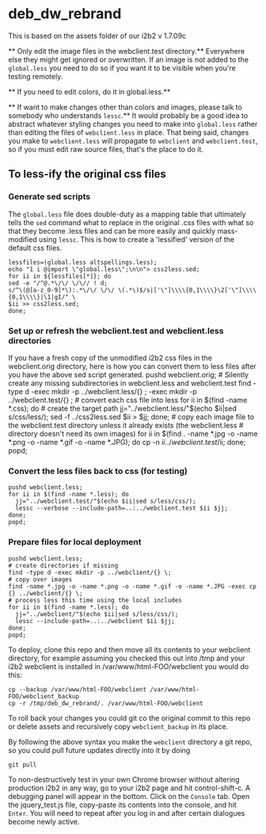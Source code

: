 # deb_dw_rebrand

This is based on the assets folder of our i2b2 v 1.7.09c


** Only edit the image files in the webclient.test directory.** 
Everywhere else they might get ignored or overwritten. If an image is not added to the `global.less`
you need to do so if you want it to be visible when you're testing remotely.

** If you need to edit colors, do it in global.less.**

** If want to make changes other than colors and images, please talk to somebody who understands `lessc`.**
It would probably be a good idea to abstract whatever styling changes you need to make into `global.less` rather
than editing the files of `webclient.less` in place. That being said, changes you make to `webclient.less` will
propagate to `webclient` and `webclient.test`, so if you must edit raw source files, that's the place to do it.

## To less-ify the original css files

### Generate sed scripts

The `global.less` file does double-duty as a mapping table that ultimately tells the `sed` command what to replace in the original .css files with what so that they become .less files and can be more easily and quickly mass-modified using `lessc`. This is how to create a 'lessified' version of the default css files.

    lessfiles=(global.less altspellings.less);
    echo "1 i @import \"global.less\";\n\n"> css2less.sed;
    for ii in ${lessfiles[*]}; do
    sed -e "/^@.*\/\/ \/\// ! d;
    s/^\(@[a-z_0-9]*\):.*\/\/ \/\/ \(.*\)$/s|['\"]\\\\{0,1\\\\}\2['\"]\\\\{0,1\\\\}|\1|gI/" \
    $ii >> css2less.sed;
    done;
    
### Set up or refresh the webclient.test and webclient.less directories
    
If you have a fresh copy of the unmodified i2b2 css files in the webclient.orig directory, here is how you can convert them to less files after you have the above sed script generated.
    pushd webclient.orig;
    # Silently create any missing subdirectories in webclient.less and webclient.test
    find -type d -exec mkdir -p ../webclient.less/{} \; -exec mkdir -p ../webclient.test/{} \;
    # convert each css file into less
    for ii in $(find -name *.css); do 
      # create the target path
      jj="../webclient.less/"$(echo $ii|sed s/css/less/); 
      sed -f ../css2less.sed $ii > $jj; 
    done;
    # copy each image file to the webclient.test directory unless it already exists (the webclient.less
    # directory doesn't need its own images)
    for ii in $(find . -name *.jpg -o -name *.png -o -name *.gif -o -name *.JPG); do 
      cp -n $ii ../webclient.test/$ii;
    done;
    popd;

### Convert the less files back to css (for testing)

    pushd webclient.less;
    for ii in $(find -name *.less); do 
      jj="../webclient.test/"$(echo $ii|sed s/less/css/);
      lessc --verbose --include-path=..:../webclient.test $ii $jj;
    done;
    popd;

### Prepare files for local deployment

    pushd webclient.less;
    # create directories if missing
    find -type d -exec mkdir -p ../webclient/{} \;
    # copy over images
    find -name *.jpg -o -name *.png -o -name *.gif -o -name *.JPG -exec cp {} ../webclient/{} \;
    # process less this time using the local includes
    for ii in $(find -name *.less); do 
      jj="../webclient/"$(echo $ii|sed s/less/css/);
      lessc --include-path=..:../webclient $ii $jj;
    done;
    popd;

To deploy, clone this repo and then move all its contents to your webclient directory, for example assuming you checked this out into /tmp
and your i2b2 webclient is installed in /var/www/html-FOO/webclient you would do this:

    cp --backup /var/www/html-FOO/webclient /var/www/html-FOO/webclient_backup
    cp -r /tmp/deb_dw_rebrand/. /var/www/html-FOO/webclient

To roll back your changes you could git co the original commit to this repo or delete assets and recursively copy `webclient_backup` in its place. 

By following the above syntax you make the `webclient` directory a git repo, so you could pull future updates directly into it by doing 

    git pull

To non-destructively test in your own Chrome browser without altering production i2b2 in any way, go to your i2b2 page and hit control-shift-c. A debugging panel will appear in the bottom. Click on the `Console` tab. Open the jquery_test.js file, copy-paste its contents into the console, and hit `Enter`. You will need to repeat after you log in and after certain dialogues become newly active.


